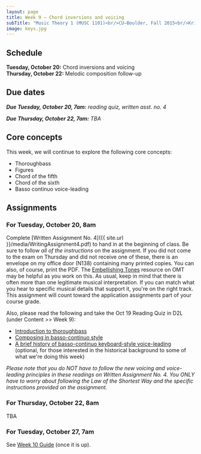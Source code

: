 ```yaml
---
layout: page
title: Week 9 – Chord inversions and voicing
subTitle: "Music Theory 1 (MUSC 1101)<br/>CU–Boulder, Fall 2015<br/>Kris Shaffer, Ph.D. – instructor"
image: keys.jpg
---
```


## Schedule

**Tuesday, October 20:** Chord inversions and voicing  
**Thursday, October 22:** Melodic composition follow-up 

## Due dates

***Due Tuesday, October 20, 7am:*** *reading quiz, written asst. no. 4* 

***Due Thursday, October 22, 7am:*** *TBA*  


## Core concepts

This week, we will continue to explore the following core concepts:

- Thoroughbass  
- Figures  
- Chord of the fifth  
- Chord of the sixth  
- Basso continuo voice-leading  


## Assignments

### For Tuesday, October 20, 8am

Complete [Written Assignment No. 4]({{ site.url }}/media/WritingAssignment4.pdf) to hand in at the beginning of class. Be sure to follow *all of the instructions* on the assignment. If you did not come to the exam on Thursday and did not receive one of these, there is an envelope on my office door (N138) containing many printed copies. You can also, of course, print the PDF. The [Embellishing Tones](http://openmusictheory.com/embellishingTones.html) resource on OMT may be helpful as you work on this. As usual, keep in mind that there is often more than one legitimate musical interpretation. If you can match what you hear to specific musical details that support it, you're on the right track. This assignment will count toward the application assignments part of your course grade.

Also, please read the following and take the Oct 19 Reading Quiz in D2L (under Content >> Week 9):

- [Introduction to thoroughbass](http://openmusictheory.com/thoroughbassFigures.html)  
- [Composing in basso-continuo style](http://openmusictheory.com/bassoContinuo.html)  
- [A brief history of basso-continuo keyboard-style voice-leading](http://openmusictheory.com/bassoContinuo-history.html) (optional, for those interested in the historical background to some of what we're doing this week)  

*Please note that you do NOT have to follow the new voicing and voice-leading principles in these readings on Written Assignment No. 4. You ONLY have to worry about following the Law of the Shortest Way and the specific instructions provided on the assignment.*


### For Thursday, October 22, 8am

TBA

### For Tuesday, October 27, 7am

See [Week 10 Guide](/week10/) (once it is up).